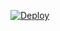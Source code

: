 [![Deploy](https://www.herokucdn.com/deploy/button.png)](https://dashboard.heroku.com/new?template=https://github.com/veraccaa/xd)  
